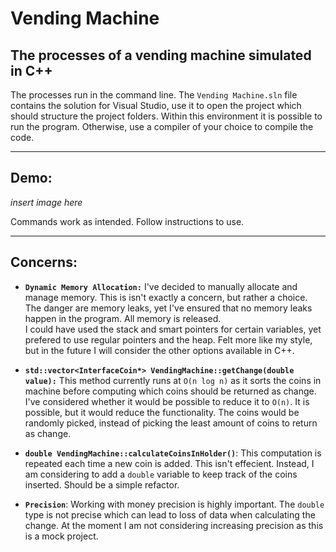 # Vending Machine 
## The processes of a vending machine simulated in C++

The processes run in the command line.
The `Vending Machine.sln` file contains the solution for Visual Studio, use it to open the project which should structure the project folders. 
Within this environment it is possible to run the program. Otherwise, use a compiler of your choice to compile the code.

____________________________

## Demo:

*insert image here*

Commands work as intended. Follow instructions to use.

____________________________

## Concerns:

* **`Dynamic Memory Allocation:`** I've decided to manually allocate and manage memory. This is isn't exactly a concern, but rather a choice. The danger are memory leaks, yet I've ensured that no memory leaks happen in the program. All memory is released.  
I could have used the stack and smart pointers for certain variables, yet prefered to use regular pointers and the heap.
Felt more like my style, but in the future I will consider the other options available in C++.

* **`std::vector<InterfaceCoin*> VendingMachine::getChange(double value):`** This method currently runs at `O(n log n)` as it sorts the coins in machine before computing which coins should be returned as change. I've considered whether it would be possible to reduce it to `O(n)`. It is possible, but it would reduce the functionality. The coins would be randomly picked, instead of picking the least amount of coins to return as change. 

* **`double VendingMachine::calculateCoinsInHolder()`**: This computation is repeated each time a new coin is added.  This isn't effecient. Instead, I am considering to add a `double` variable to keep track of the coins inserted. Should be a simple refactor. 

* **`Precision`**: Working with money precision is highly important. The `double` type is not precise which can lead to loss of data when calculating the change. At the moment I am not considering increasing precision as this is a mock project.

